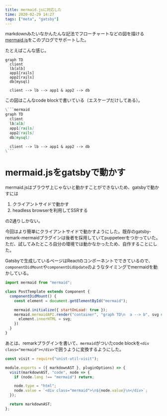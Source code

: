 ```yaml
---
title: mermaid.jsに対応した
time: 2020-02-29 14:27
tags: ["meta", "gatsby"]
---
```


markdownみたいなかんたんな記法でフローチャートなどの図を描ける[mermaid.js](https://mermaid-js.github.io/mermaid/#/)をこのブログでサポートした。

たとえばこんな感じ。

```mermaid
graph TD
  client
  lb[alb]
  app1[rails]
  app2[rails]
  db[mysql]

  client --> lb --> app1 & app2 --> db
```

この図はこんなcode blockで書いている（エスケープだけしてある）。

```markdown
\```mermaid
graph TD
  client
  lb[alb]
  app1[rails]
  app2[rails]
  db[mysql]

  client --> lb --> app1 & app2 --> db
\```
```

# mermaid.jsをgatsbyで動かす
mermaid.jsはブラウザ上じゃないと動かすことができないため、gatsbyで動かすには

1. クライアントサイドで動かす
1. headless browserを利用してSSRする

の2通りしかない。

今回はより簡単にクライアントサイドで動かすようにした。既存のgatsby-remark-mermaidプラグインは後者を採用していてpuppeteerをつかっていた。ただ、試してみたところ自分の環境では動かなかったため、自作することにした。

Gatsbyで生成しているページはReactのコンポーネントでできているので、`componentDidMount`や`componentDidUpdate`のようなタイミングでmermaidを動かしている。

```js
import mermaid from "mermaid";

class PostTemplate extends Component {
  componentDidMount() {
    const element = document.getElementById("mermaid");

    mermaid.initialize({ startOnLoad: true });
    mermaid.mermaidAPI.render("container", "graph TD\n  a --> b", svg => {
      element.innerHTML = svg;
    })
  }
}
```

あとは、remarkプラグインを書いて、`mermaid`がついたcode blockを`<div class="mermaid"></div>`で囲うように変換するようにした。

```js
const visit = require("unist-util-visit");

module.exports = ({ markdownAST }, pluginOptions) => {
  visit(markdownAST, "code", node => {
    if (node.lang !== "mermaid") return;

    node.type = "html";
    node.value = `<div class="mermaid">\n${node.value}\n</div>`;
  });

  return markdownAST;
};
```
